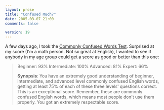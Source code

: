 ```yaml
---
layout: prose
title: "Confused Much?"
date: 2005-03-07 21:00
comments: false

version: 19
---
```


A few days ago, I took the [Commonly Confused Words Test][1]. Surprised at my score (I'm a math person. Not so great at English), I wanted to see if anybody in my age group could get a score as good or better than this one:

> Beginner: 93%
> Intermediate: 100%
> Advanced: 81%
> Expert: 66%
>
> **Synopsis**: You have an extremely good understanding of beginner, intermediate, and advanced level commonly confused English words, getting at least 75% of each of these three levels' questions correct. This is an exceptional score. Remember, these are commonly confused English words, which means most people don't use them properly. You got an extremely respectable score.

[1]: http://www.okcupid.com/tests/take?testid=14457200288064322170
